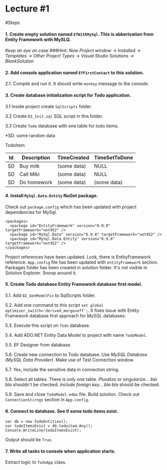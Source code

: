 # Lecture #1

#Steps

#### 1. Create empty solution named `EfWithMySql`. This is abberivation from Entity Framework with MySLQ.
*Keep an eye on case*
###Hint:
*New Project window -> Installed -> Templates -> Other Project Types -> Visual Studio Solutions -> BlankSolution*

#### 2. Add console application named `EfFirstContact` to this solution.
2.1. Compile and run it. It should write `monkey` message to the console.

#### 3. Create database initialization script for Todo application.
3.1 Inside project create `SqlScripts` folder. 

3.2 Create `01_Init.sql` SQL script in this folder. 

3.3 Create `Todo` database with one table for todo items. 

*SD: some random data

TodoItem

| Id | Description | TimeCreated | TimeSetToDone |
|----|-------------|-------------|---------------|
| SD | Buy milk    | (some data) | NULL          |
| SD | Call Miki   | (some data) | NULL          |
| SD | Do homework | (some data) | (some data)   |

#### 4. Install `MySql.Data.Entity` NuGet package.
Check out `package.config` which has been updated with project dependencies for MySql.

```
<packages>
  <package id="EntityFramework" version="6.0.0" targetFramework="net452" />
  <package id="MySql.Data" version="6.9.8" targetFramework="net452" />
  <package id="MySql.Data.Entity" version="6.9.8" targetFramework="net452" />
</packages>
```
Project references have been updated. Look, there is EntityFramework reference.
`App.config` file has been updated with `entityFramework` section.
Packages folder has been created in solution folder. It's not visible in Solution Explorer. Snoop around it.

#### 5. Create Todo database Entity Framework database first model.
5.1. Add `02_GenModelFix` to SqlScripts folder.

5.2. Add one command to this script `set global optimizer_switch='derived_merge=off';`. It fixes issue with Entity Framework database first approach for MySQL databases.

5.3. Execute this script on `Todo` database.

5.4. Add ADO.NET Entity Data Model to project with name `TodoModel`.

5.5. EF Designer from database.

5.6. Create new connection to Todo database. Use *MySQL Database (MySQL Data Provider)*. Make use of Test Connection window.

5.7. Yes, include the sensitive data in connection string.

5.8. Select all tables. There is only one table. *Pluralize or singularize... bla bla* shouldn't be checked. *Include foreign key... bla bla* should be checked.

5.9. Save and close `TodoModel.edmx` file. Build solution. Check out `ConnectionStirngs` section in `App.config`.

#### 6. Connect to database. See if some todo items exist.
```
var db = new TodoEntities();
var todoItemsExist = db.todoitem.Any();
Console.WriteLine(todoItemsExist);
```
Output should be `True`.

#### 7. Write all tasks to console when application starts.
Extract logic to `TodoApp` class.

